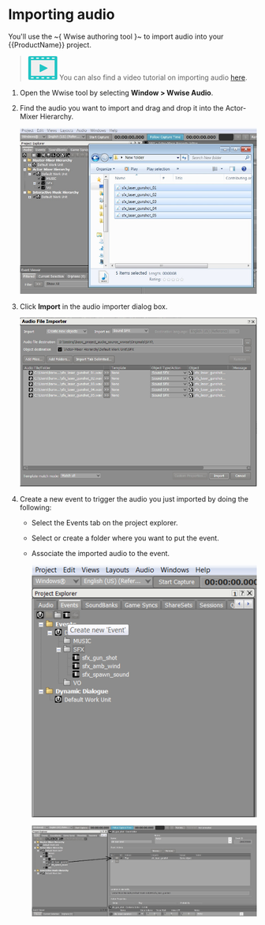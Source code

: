 # Importing audio

You'll use the ~{ Wwise authoring tool }~ to import audio into your {{ProductName}} project.

> ![](../../images/icon_video.png) You can also find a video tutorial on importing audio [here](http://area.autodesk.com/learning/importing-audio).

1.  Open the Wwise tool by selecting **Window > Wwise Audio**.

2.  Find the audio you want to import and drag and drop it into the Actor-Mixer Hierarchy.

	![](../images/image3.jpeg)

3.  Click **Import** in the audio importer dialog box.

    ![](../images/image4.png)

4.  Create a new event to trigger the audio you just imported by doing the following:

	- Select the Events tab on the project explorer.
	- Select or create a folder where you want to put the event.
	- Associate the imported audio to the event.

        ![](../images/image5.png)

        ![](../images/image6.jpeg)
